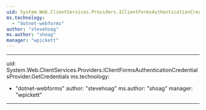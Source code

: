 ```yaml
---
uid: System.Web.ClientServices.Providers.IClientFormsAuthenticationCredentialsProvider
ms.technology: 
  - "dotnet-webforms"
author: "stevehoag"
ms.author: "shoag"
manager: "wpickett"
---
```


---
uid: System.Web.ClientServices.Providers.IClientFormsAuthenticationCredentialsProvider.GetCredentials
ms.technology: 
  - "dotnet-webforms"
author: "stevehoag"
ms.author: "shoag"
manager: "wpickett"
---
